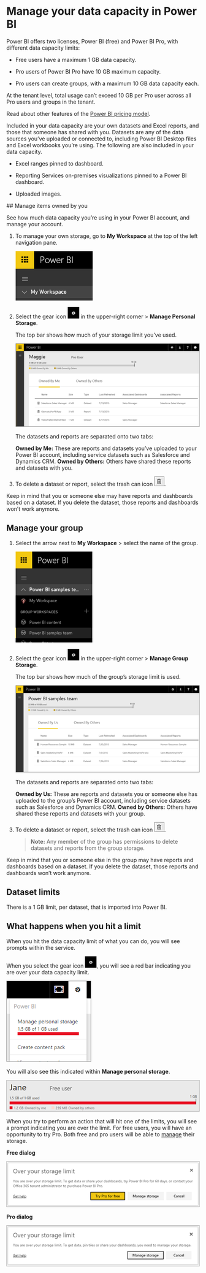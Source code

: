 ﻿<properties 
   pageTitle="Manage your data capacity in Power BI"
   description="Manage your data capacity and storage in Power BI"
   services="powerbi" 
   documentationCenter="" 
   authors="guyinacube" 
   manager="mblythe" 
   backup=""
   editor=""
   tags=""
   qualityFocus="no"
   qualityDate=""/>
 
<tags
   ms.service="powerbi"
   ms.devlang="NA"
   ms.topic="article"
   ms.tgt_pltfrm="NA"
   ms.workload="powerbi"
   ms.date="05/11/2016"
   ms.author="asaxton"/>
# Manage your data capacity in Power BI

Power BI offers two licenses, Power BI (free) and Power BI Pro, with different data capacity limits:

-   Free users have a maximum 1 GB data capacity.

-   Pro users of Power BI Pro have 10 GB maximum capacity.

-   Pro users can create groups, with a maximum 10 GB data capacity each.

At the tenant level, total usage can’t exceed 10 GB per Pro user across all Pro users and groups in the tenant. 

Read about other features of the [Power BI pricing model](https://powerbi.microsoft.com/pricing).

Included in your data capacity are your own datasets and Excel reports, and those that someone has shared with you. Datasets are any of the data sources you’ve uploaded or connected to, including Power BI Desktop files and Excel workbooks you’re using. The following are also included in your data capacity.

-   Excel ranges pinned to dashboard.

-   Reporting Services on-premises visualizations pinned to a Power BI dashboard.

-   Uploaded images.

<a name="manage"/>
## Manage items owned by you

See how much data capacity you’re using in your Power BI account, and manage your account.

1.  To manage your own storage, go to **My Workspace** at the top of the left navigation pane. 

    ![](media/powerbi-admin-manage-your-data-storage-in-power-bi/PBI_MyWorkspace.png)

2.  Select the gear icon ![](media/powerbi-admin-manage-your-data-storage-in-power-bi/PBI_GearIcon.png) in the upper-right corner \> **Manage Personal Storage**. 

    The top bar shows how much of your storage limit you’ve used.

    ![](media/powerbi-admin-manage-your-data-storage-in-power-bi/PBI_PersnlStorage.png)

    The datasets and reports are separated onto two tabs:

    **Owned by Me:** These are reports and datasets you’ve uploaded to your Power BI account, including service datasets such as Salesforce and Dynamics CRM.
	**Owned by Others:** Others have shared these reports and datasets with you.

3.  To delete a dataset or report, select the trash can icon ![](media/powerbi-admin-manage-your-data-storage-in-power-bi/PBI_DeleteIcon.png).


Keep in mind that you or someone else may have reports and dashboards based on a dataset. If you delete the dataset, those reports and dashboards won’t work anymore.

## Manage your group

1.  Select the arrow next to **My Workspace** \> select the name of the group.

    ![](media/powerbi-admin-manage-your-data-storage-in-power-bi/PBI_GroupWorkspaces.png)

2.  Select the gear icon ![](media/powerbi-admin-manage-your-data-storage-in-power-bi/PBI_GearIcon.png) in the upper-right corner \> **Manage Group Storage**.

    The top bar shows how much of the group’s storage limit is used.

    ![](media/powerbi-admin-manage-your-data-storage-in-power-bi/PBI_GroupStorage.png)

    The datasets and reports are separated onto two tabs:

    **Owned by Us:** These are reports and datasets you or someone else has uploaded to the group’s Power BI account, including service datasets such as Salesforce and Dynamics CRM.
	**Owned by Others:** Others have shared these reports and datasets with your group.

3.  To delete a dataset or report, select the trash can icon ![](media/powerbi-admin-manage-your-data-storage-in-power-bi/PBI_DeleteIcon.png).
	>**Note:** Any member of the group has permissions to delete datasets and reports from the group storage.

Keep in mind that you or someone else in the group may have reports and dashboards based on a dataset. If you delete the dataset, those reports and dashboards won’t work anymore.

## Dataset limits

There is a 1 GB limit, per dataset, that is imported into Power BI.

## What happens when you hit a limit

When you hit the data capacity limit of what you can do, you will see prompts within the service. 

When you select the gear icon ![](media/powerbi-admin-manage-your-data-storage-in-power-bi/PBI_GearIcon.png), you will see a red bar indicating you are over your data capacity limit.

![](media/powerbi-admin-manage-your-data-storage-in-power-bi/manage-storage-limit.png)

You will also see this indicated within **Manage personal storage**.

 ![](media/powerbi-admin-manage-your-data-storage-in-power-bi/manage-storage-limit2.png)
 
 When you try to perform an action that will hit one of the limits, you will see a prompt indicating you are over the limit. For free users, you will have an opportunity to try Pro. Both free and pro users will be able to [manage](#manage) their storage.
 
 **Free dialog**
 
 ![](media/powerbi-admin-manage-your-data-storage-in-power-bi/powerbi-free-over-limit.png)
 
 **Pro dialog** 
 
 ![](media/powerbi-admin-manage-your-data-storage-in-power-bi/powerbi-pro-over-limit.png)